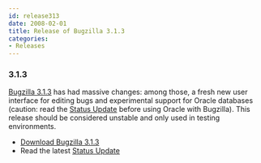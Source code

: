 ```yaml
---
id: release313
date: 2008-02-01
title: Release of Bugzilla 3.1.3
categories:
- Releases
---
```


### 3.1.3

[Bugzilla 3.1.3](/releases/3.2/) has had massive changes: among those, a fresh new user interface for editing bugs and experimental support for Oracle databases (caution: read the [Status Update](/blog/2008/02/01/status-update) before using Oracle with Bugzilla). This release should be considered unstable and only used in testing environments.

*   [Download Bugzilla 3.1.3](/download/#v32)
*   Read the latest [Status Update](/blog/2008/02/01/status-update)

